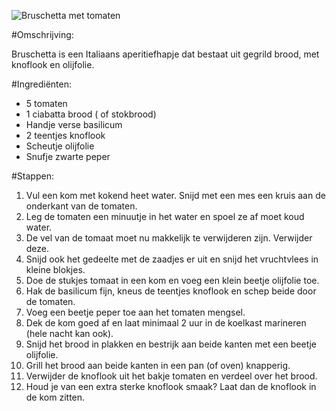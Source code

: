 ![Bruschetta met tomaten](https://www.francescakookt.nl/wp-content/uploads/2017/08/Bruschetta-met-passata-basilicum-en-verse-tomaat_uitgelicht_1.jpg)

#Omschrijving:

Bruschetta is een Italiaans aperitiefhapje dat bestaat uit gegrild brood, met knoflook en olijfolie.

#Ingrediënten:

* 5 tomaten
* 1 ciabatta brood ( of stokbrood)
* Handje verse basilicum
* 2 teentjes knoflook
* Scheutje olijfolie
* Snufje zwarte peper

#Stappen:

1. Vul een kom met kokend heet water. Snijd met een mes een kruis aan de onderkant van de tomaten.
2. Leg de tomaten een minuutje in het water en spoel ze af moet koud water.
3. De vel van de tomaat moet nu makkelijk te verwijderen zijn. Verwijder deze.
4. Snijd ook het gedeelte met de zaadjes er uit en snijd het vruchtvlees in kleine blokjes.
5. Doe de stukjes tomaat in een kom en voeg een klein beetje olijfolie toe.
6. Hak de basilicum fijn, kneus de teentjes knoflook en schep beide door de tomaten. 
7. Voeg een beetje peper toe aan het tomaten mengsel.
8. Dek de kom goed af en laat minimaal 2 uur in de koelkast marineren (hele nacht kan ook).
9. Snijd het brood in plakken en bestrijk aan beide kanten met een beetje olijfolie.
10. Grill het brood aan beide kanten in een pan (of oven) knapperig.
11. Verwijder de knoflook uit het bakje tomaten en verdeel over het brood. 
12. Houd je van een extra sterke knoflook smaak? Laat dan de knoflook in de kom zitten.
